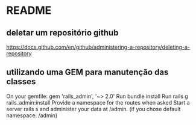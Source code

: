 # README

## deletar um repositório github
https://docs.github.com/en/github/administering-a-repository/deleting-a-repository


## utilizando uma GEM para manutenção das classes
On your gemfile: gem 'rails_admin', '~> 2.0'
Run bundle install
Run rails g rails_admin:install
Provide a namespace for the routes when asked
Start a server rails s and administer your data at /admin. (if you chose default namespace: /admin)


